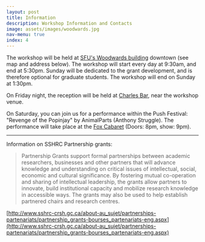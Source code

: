 ```yaml
---
layout: post
title: Information
description: Workshop Information and Contacts
image: assets/images/woodwards.jpg
nav-menu: true
index: 4
---
```


The workshop will be held at [SFU's Woodwards building](https://www.google.com/maps/place/Woodward's+Building,+Vancouver,+BC,+Canada/@49.282556,-123.107694,17z/data=!4m5!3m4!1s0x5486717992b9e9d1:0x5b57b34801b2bc12!8m2!3d49.282556!4d-123.107694?hl=en-US) downtown (see map and address below). The workshop will start every day at 9:30am, and end at 5:30pm. Sunday will be dedicated to the grant development, and is therefore optional for graduate students. The workshop will end on Sunday at 1:30pm.

On Friday night, the reception will be held at <a href="https://encrypted.google.com/maps/place/The+Charles+Bar/@49.2833584,-123.1137733,15z/data=!4m5!3m4!1s0x0:0x741392c04e877006!8m2!3d49.2831064!4d-123.1083231?hl=en" target="_blank">Charles Bar</a>, near the workshop venue.

On Saturday, you can join us for a performance within the Push Festival: "Revenge of the Popinjay" by AnimalParts (Anthony Struggle). The performance will take place at the <a href="https://www.google.com/maps/place/Fox+Cabaret/@49.2642589,-123.103371,17z/data=!3m1!4b1!4m5!3m4!1s0x5486715f86dd442f:0xff0f49d2a8cf9c91!8m2!3d49.2642589!4d-123.1011823?hl=en" target="_blank">Fox Cabaret</a> (Doors: 8pm, show: 9pm).

<hr class="major" />

Information on SSHRC Partnership grants:

<blockquote>Partnership Grants support formal partnerships between academic researchers, businesses and other partners that will advance knowledge and understanding on critical issues of intellectual, social, economic and cultural significance. By fostering mutual co-operation and sharing of intellectual leadership, the grants allow partners to innovate, build institutional capacity and mobilize research knowledge in accessible ways. The grants may also be used to help establish partnered chairs and research centres.</blockquote>

[http://www.sshrc-crsh.gc.ca/about-au_sujet/partnerships-partenariats/partnership_grants-bourses_partenariats-eng.aspx](http://www.sshrc-crsh.gc.ca/about-au_sujet/partnerships-partenariats/partnership_grants-bourses_partenariats-eng.aspx)
